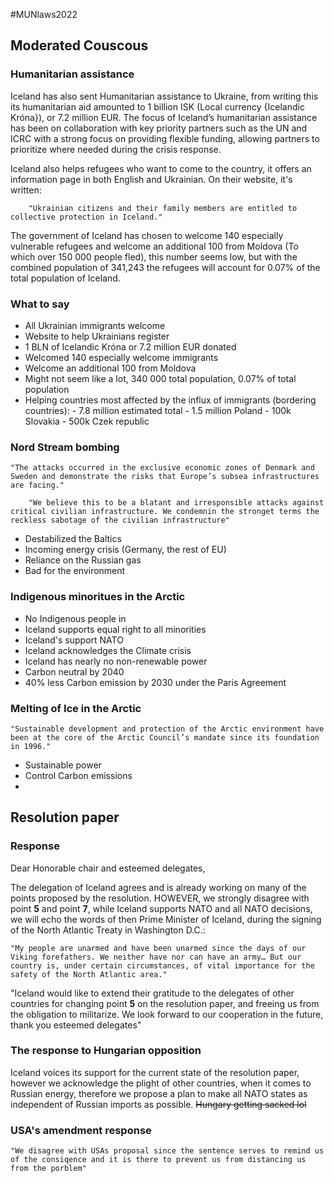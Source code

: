 #MUNlaws2022

## Moderated Couscous

### Humanitarian assistance
Iceland has also sent Humanitarian assistance to Ukraine, from writing this its humanitarian aid amounted to 1 billion ISK (Local currency {Icelandic Króna}), or 7.2 million EUR. The focus of Iceland’s humanitarian assistance has been on collaboration with key priority partners such as the UN and ICRC with a strong focus on providing flexible funding, allowing partners to prioritize where needed during the crisis response. 

Iceland also helps refugees who want to come to the country, it offers an information page in both English and Ukrainian.
	On their website, it's written:
		
		"Ukrainian citizens and their family members are entitled to collective protection in Iceland."

The government of Iceland has chosen to welcome 140 especially vulnerable refugees and welcome an additional 100 from Moldova (To which over 150 000 people fled), this number seems low, but with the combined population of 341,243 the refugees will account for 0.07% of the total population of Iceland.

### What to say

 - All Ukrainian immigrants welcome
 - Website to help Ukrainians register
 - 1 BLN of Icelandic Króna or 7.2 million EUR donated
 - Welcomed 140 especially welcome immigrants
 - Welcome an additional 100 from Moldova
 - Might not seem like a lot, 340 000 total population, 0.07% of total population
 - Helping countries most affected by the influx of immigrants (bordering countries):
		 -  7.8 million estimated total
		 - 1.5 million Poland
		 - 100k Slovakia
		 - 500k Czek republic



### Nord Stream bombing

	"The attacks occurred in the exclusive economic zones of Denmark and Sweden and demonstrate the risks that Europe’s subsea infrastructures are facing."

		"We believe this to be a blatant and irresponsible attacks against critical civilian infrastructure. We condemnin the stronget terms the reckless sabotage of the civilian infrastructure"

	
 - Destabilized the Baltics
 - Incoming energy crisis (Germany, the rest of EU)
 - Reliance on the Russian gas
 - Bad for the environment

### Indigenous minoritues in the Arctic

 - No Indigenous people in 
 - Iceland supports equal right to all minorities
 - Iceland's support NATO
 - Iceland acknowledges the Climate crisis
 - Iceland has nearly no non-renewable power
 - Carbon neutral by 2040
 - 40% less Carbon emission by 2030 under the Paris Agreement


### Melting of Ice in the Arctic

	"Sustainable development and protection of the Arctic environment have been at the core of the Arctic Council’s mandate since its foundation in 1996."
  - Sustainable power
  - Control Carbon emissions
  - 

## Resolution paper

### Response
Dear Honorable chair and esteemed delegates,

The delegation of Iceland agrees and is already working on many of the points proposed by the resolution.
HOWEVER, we strongly disagree with point **5** and point **7**, while Iceland supports NATO and all NATO decisions, we will echo the words of then Prime Minister of Iceland, during the signing of the North Atlantic Treaty in Washington D.C.:
	
	"My people are unarmed and have been unarmed since the days of our Viking forefathers. We neither have nor can have an army… But our country is, under certain circumstances, of vital importance for the safety of the North Atlantic area."


"Iceland would like to extend their gratitude to the delegates of other countries for changing point **5** on the resolution paper, and freeing us from the obligation to militarize. We look forward to our cooperation in the future, thank you esteemed delegates"

### The response to Hungarian opposition
Iceland voices its support for the current state of the resolution paper, however we acknowledge the plight of other countries, when it comes to Russian energy, therefore we propose a plan to make all NATO states as independent of Russian imports as possible. 
 ~~Hungary getting sacked lol~~

### USA's amendment response
		
	"We disagree with USAs proposal since the sentence serves to remind us of the consiqence and it is there to prevent us from distancing us from the porblem"


